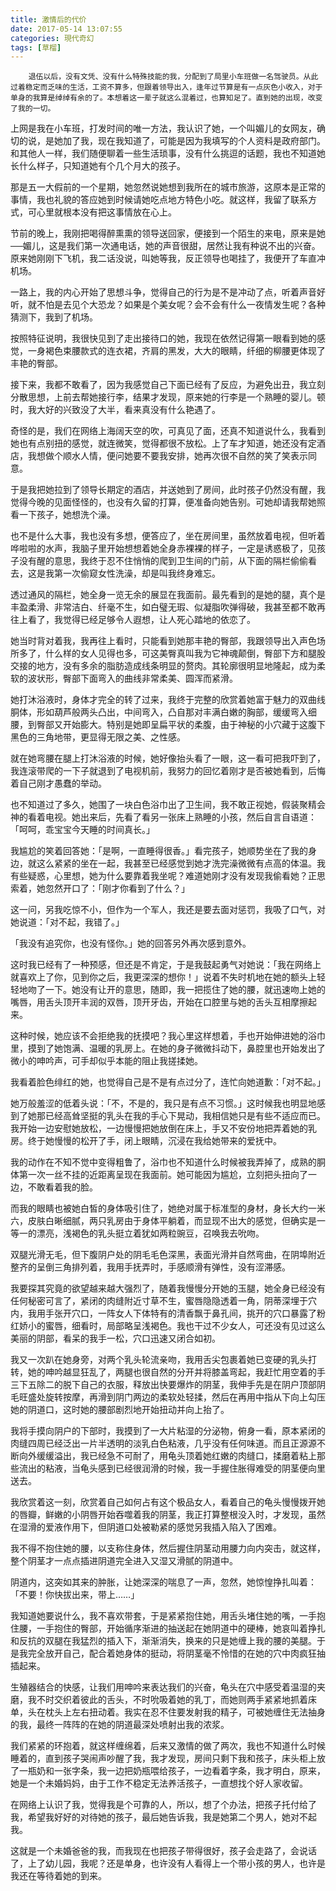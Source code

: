 ```yaml
---
title: 激情后的代价
date: 2017-05-14 13:07:55
categories: 現代奇幻
tags: [草榴]
---
```

        退伍以后，没有文凭、没有什么特殊技能的我，分配到了局里小车班做一名驾驶员。从此过着稳定而乏味的生活，工资不算多，但跟着领导出入，逢年过节算是有一点灰色小收入，对于单身的我算是绰绰有余的了。本想着这一辈子就这么混着过，也算知足了。直到她的出现，改变了我的一切。

上网是我在小车班，打发时间的唯一方法，我认识了她，一个叫媚儿的女网友，确切的说，是她加了我，现在我知道了，可能是因为我填写的个人资料是政府部门。和其他人一样，我们随便聊着一些生活琐事，没有什么挑逗的话题，我也不知道她长什么样子，只知道她有个几个月大的孩子。

那是五一大假前的一个星期，她忽然说她想到我所在的城市旅游，这原本是正常的事情，我也礼貌的答应她到时候请她吃点地方特色小吃。就这样，我留了联系方式，可心里就根本没有把这事情放在心上。

节前的晚上，我刚把喝得醉熏熏的领导送回家，便接到一个陌生的来电，原来是她──媚儿，这是我们第一次通电话，她的声音很甜，居然让我有种说不出的兴奋。原来她刚刚下飞机，我二话没说，叫她等我，反正领导也喝挂了，我便开了车直冲机场。

一路上，我的内心开始了思想斗争，觉得自己的行为是不是冲动了点，听着声音好听，就不怕是去见个大恐龙？如果是个美女呢？会不会有什么一夜情发生呢？各种猜测下，我到了机场。

按照特征说明，我很快见到了走出接待口的她，我现在依然记得第一眼看到她的感觉，一身褐色束腰款式的连衣裙，齐肩的黑发，大大的眼睛，纤细的柳腰更体现了丰艳的臀部。

接下来，我都不敢看了，因为我感觉自己下面已经有了反应，为避免出丑，我立刻分散思想，上前去帮她接行李，结果才发现，原来她的行李是一个熟睡的婴儿。顿时，我大好的兴致没了大半，看来真没有什么艳遇了。

奇怪的是，我们在网络上海阔天空的吹，可真见了面，还真不知道说什么，我看到她也有点别扭的感觉，就连微笑，觉得都很不放松。上了车才知道，她还没有定酒店，我想做个顺水人情，便问她要不要我安排，她再次很不自然的笑了笑表示同意。

于是我把她拉到了领导长期定的酒店，并送她到了房间，此时孩子仍然没有醒，我觉得今晚的见面怪怪的，也没有久留的打算，便准备向她告别。可她却请我帮她照看一下孩子，她想洗个澡。

也不是什么大事，我也没有多想，便答应了，坐在房间里，虽然放着电视，但听着哗啦啦的水声，我脑子里开始想想着她全身赤裸裸的样子，一定是诱惑极了，见孩子没有醒的意思，我终于忍不住悄悄的爬到卫生间的门前，从下面的隔栏偷偷看去，这是我第一次偷窥女性洗澡，却是叫我终身难忘。

透过通风的隔栏，她全身一览无余的展显在我面前。最先看到的是她的腿，真个是丰盈柔滑、非常洁白、纤毫不生，如白璧无瑕、似凝脂吹弹得破，我甚至都不敢再往上看了，我觉得已经足够令人遐想，让人死心踏地的依恋了。

她当时背对着我，我再往上看时，只能看到她那丰艳的臀部，我跟领导出入声色场所多了，什么样的女人见得也多，可这美臀真叫我为它神魂颠倒，臀部下方和腿股交接的地方，没有多余的脂肪造成线条明显的赘肉。其轮廓很明显地隆起，成为柔软的波状形，臀部下面弯入的曲线非常柔美、圆浑而紧滑。

她打沐浴液时，身体才完全的转了过来，我终于完整的欣赏着她富于魅力的双曲线胴体，形如葫芦般两头凸出，中间弯入，凸自那对丰满白嫩的胸部，缓缓弯入细腰，到臀部又开始膨大。特别是她即呈扁平状的柔腹，由于神秘的小穴藏于这腹下黑色的三角地带，更显得无限之美、之性感。

就在她弯腰在腿上打沐浴液的时候，她好像抬头看了一眼，这一看可把我吓到了，我连滚带爬的一下子就退到了电视机前，我努力的回忆着刚才是否被她看到，后悔着自己刚才愚蠢的举动。

也不知道过了多久，她围了一块白色浴巾出了卫生间，我不敢正视她，假装聚精会神的看着电视。她出来后，先看了看另一张床上熟睡的小孩，然后自言自语道：「呵呵，乖宝宝今天睡的时间真长。」

我尴尬的笑着回答她：「是啊，一直睡得很香。」看完孩子，她顺势坐在了我的身边，就这么紧紧的坐在一起，我甚至已经感觉到她才洗完澡微微有点高的体温。我有些疑惑，心里想，她为什么要靠着我坐呢？难道她刚才没有发现我偷看她？正思索着，她忽然开口了：「刚才你看到了什么？」

这一问，另我吃惊不小，但作为一个军人，我还是要去面对惩罚，我吸了口气，对她说道：「对不起，我错了。」

「我没有追究你，也没有怪你。」她的回答另外再次感到意外。

这时我已经有了一种预感，但还是不肯定，于是我鼓起勇气对她说：「我在网络上就喜欢上了你，见到你之后，我更深深的想你！」说着不失时机地在她的额头上轻轻地吻了一下。她没有让开的意思，随即，我一把揽住了她的腰，就迅速吻上她的嘴唇，用舌头顶开丰润的双唇，顶开牙齿，开始在口腔里与她的舌头互相摩擦起来。

这种时候，她应该不会拒绝我的抚摸吧？我心里这样想着，手也开始伸进她的浴巾里，摸到了她饱满、温暖的乳房上。在她的身子微微抖动下，鼻腔里也开始发出了微小的呻吟声，可手却似乎本能的阻止我搓揉她。

我看着脸色绯红的她，也觉得自己是不是有点过分了，连忙向她道歉：「对不起。」

她万般羞涩的低着头说：「不，不是的，我只是有点不习惯。」这时候我也明显地感到了她那已经高耸坚挺的乳头在我的手心下晃动，我相信她只是有些不适应而已。我开始一边安慰她放松，一边慢慢把她放倒在床上，手又不安份地把弄着她的乳房。终于她慢慢的松开了手，闭上眼睛，沉浸在我给她带来的爱抚中。

我的动作在不知不觉中变得粗鲁了，浴巾也不知道什么时候被我弄掉了，成熟的胴体第一次一丝不挂的近距离呈现在我面前。她可能因为尴尬，立刻把头扭向了一边，不敢看着我的脸。

而我的眼睛也被她白皙的身体吸引住了，她绝对属于标准型的身材，身长大约一米六，皮肤白晰细腻，两只乳房由于身体平躺着，而显现不出大的感觉，但确实是一等一的漂亮，浅褐色的乳头挺立着犹如两粒豌豆，召唤我去吮吻。

双腿光滑无毛，但下腹阴户处的阴毛毛色深黑，表面光滑并自然弯曲，在阴埠附近整齐的呈倒三角排列着，我用手抚弄时，手感顺滑有弹性，没有涩滞感。

我要探其究竟的欲望越来越大强烈了，随着我慢慢分开她的玉腿，她全身已经没有任何秘密可言了，紧闭的肉缝附近寸草不生，蜜唇隐隐透着一角，阴蒂深埋于穴内，我用手张开穴口，一阵女人下体特有的清香飘于鼻孔间，挑开的穴口暴露了粉红娇小的蜜唇，细看时，局部略呈浅褐色。我也干过不少女人，可还没有见过这么美丽的阴部，看呆的我手一松，穴口迅速又闭合如初。

我又一次趴在她身旁，对两个乳头轮流亲吻，我用舌尖包裹着她已变硬的乳头打转，她的呻吟越显狂乱了，两腿也很自然的分开并将膝盖弯起，我赶忙用空着的手三下五除二的脱下自己的衣服，释放出快要爆炸的阴茎，我伸手先是在阴户顶部阴毛旺盛处旋转按摩，再滑到阴门两边的柔软处轻揉，然后在再用中指从下向上勾压她的阴道口，这时她的腰部剧烈地开始扭动并向上抬了。

我将手摸向阴户的下部时，我摸到了一大片粘湿的分泌物，俯身一看，原本紧闭的肉缝四周已经泛出一片半透明的淡乳白色粘液，几乎没有任何味道。而且正源源不断向外缓缓溢出，我已经急不可耐了，用龟头顶着她红嫩的肉缝口，揉磨着粘上那些流出的粘液，当龟头感到已经很润滑的时候，我一手握住胀得难受的阴茎便向里送去。

我欣赏着这一刻，欣赏着自己如何占有这个极品女人，看着自己的龟头慢慢拨开她的唇瓣，鲜嫩的小阴唇开始吞噬着我的阴茎，我正打算整根没入时，才发现，虽然在湿滑的爱液作用下，但阴道口处被勒紧的感觉另我插入陷入了困难。

我不得不抱住她的腰，以支称住身体，然后握住阴茎动用腰力向内突击，就这样，整个阴茎才一点点插进阴道完全进入又湿又滑腻的阴道中。

阴道内，这突如其来的肿胀，让她深深的喘息了一声，忽然，她惊惶挣扎叫着：「不要！你快拔出来，带上……」

我知道她要说什么，我不喜欢带套，于是紧紧抱住她，用舌头堵住她的嘴，一手抱住腰，一手抱住的臀部，开始循序渐进的抽送起在她阴道中的硬棒，她哀叫着挣扎和反抗的双腿在我猛烈的插入下，渐渐消失，换来的只是她缠上我的腰的美腿。于是我完全放开自己，配合着她身体的挺动，将阴茎毫不怜惜的在她的穴中肉疯狂抽插起来。

生殖器结合的快感，让我们用呻吟来表达我们的兴奋，龟头在穴中感受着温湿的夹磨，我不时交织着彼此的舌头，不时吮吸着她的乳丁，而她则两手紧紧地抓着床单，头在枕头上左右扭动着。我实在忍不住要发射我的精子，可被她缠住无法抽身的我，最终一阵阵的在她的阴道最深处喷射出我的浓浆。

我们紧紧的环抱着，就这样缠绵着，后来又激情的做了两次，我也不知道什么时候睡着的，直到孩子哭闹声吵醒了我，我才发现，房间只剩下我和孩子，床头柜上放了一瓶奶和一张字条，我一边把奶瓶喂给孩子，一边看着字条，我才明白，原来，她是一个未婚妈妈，由于工作不稳定无法养活孩子，一直想找个好人家收留。

在网络上认识了我，觉得我是个可靠的人，所以，想了个办法，把孩子托付给了我，希望我好好的对待她的孩子，最后她告诉我，我是她第二个男人，她对不起我。

这就是一个未婚爸爸的我，而我现在也把孩子带得很好，孩子会走路了，会说话了，上了幼儿园，我呢？还是单身，也许没有人看得上一个带小孩的男人，也许是我还在等待着她的到来。